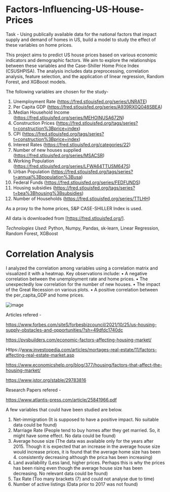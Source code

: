 # Factors-Influencing-US-House-Prices
Task - Using publically available data for the national factors that impact supply and demand of homes in US, build a model to study the effect of these variables on home prices.

This project aims to predict US house prices based on various economic indicators and demographic factors. We aim to explore the relationships between these variables and the Case-Shiller Home Price Index (CSUSHPISA). The analysis includes data preprocessing, correlation analysis, feature selection, and the application of linear regression, Random Forest, and XGBoost models.

The following variables are chosen for the study-

1. Unemployment Rate (https://fred.stlouisfed.org/series/UNRATE)
2. Per Capita GDP (https://fred.stlouisfed.org/series/A939RX0Q048SBEA)
3. Median Household Income (https://fred.stlouisfed.org/series/MEHOINUSA672N)
4. Construction Prices  (https://fred.stlouisfed.org/tags/series?t=construction%3Bprice+index)
5. CPI  (https://fred.stlouisfed.org/tags/series?t=construction%3Bprice+index)
6. Interest Rates (https://fred.stlouisfed.org/categories/22)
7. Number of new houses supplied (https://fred.stlouisfed.org/series/MSACSR)
8. Working Population  (https://fred.stlouisfed.org/series/LFWA64TTUSM647S)
9. Urban Population   (https://fred.stlouisfed.org/tags/series?t=annual%3Bpopulation%3Busa)
10. Federal Funds (https://fred.stlouisfed.org/series/FEDFUNDS)
11. Housing subsidies (https://fred.stlouisfed.org/tags/series?t=bea%3Bhousing%3Bsubsidies)
12. Number of Households (https://fred.stlouisfed.org/series/TTLHH)
    
As a proxy to the home prices, S&P CASE-SHILLER Index is used.

All data is downloaded from [https://fred.stlouisfed.org/].

*Technologies Used*: Python, Numpy, Pandas, sk-learn, Linear Regression, Random Forest, XGBoost

# Correlation Analysis
I analyzed the correlation among variables using a correlation matrix and visualized it with a heatmap. Key observations include:
•	A negative correlation between the unemployment rate and home prices.
•	The unexpectedly low correlation for the number of new houses.
•	The impact of the Great Recession on various plots.
•	A positive correlation between the per_capita_GDP and home prices.

![image](https://github.com/Madhur-01/Factors-Influencing-US-Home-Prices/assets/108746195/44627cd6-5316-4ffd-ba5f-e22f180edab7)


Articles refered -

https://www.forbes.com/siteS/forbesbizcouncil/2021/10/25/us-housing-supply-obstacles-and-opportunities/?sh=49dfdc1740dc

https://pvsbuilders.com/economic-factors-affecting-housing-market/

Https://www.investopedia.com/articles/mortages-real-estate/11/factors-affecting-real-estate-market.asp

https://www.economicshelp.org/blog/377/housing/factors-that-affect-the-housing-market/

https://www.jstor.org/stable/29783816

Research Papers refered -

https://www.atlantis-press.com/article/25841966.pdf

A few variables that could have been studied are below.

1. Net-immigration (It is supposed to have a positive impact. No suitable data could be found)
2. Marriage Rate (People tend to buy homes after they get married. So, it might have some effect. No data could be found)
3. Average house size (The data was available only for the years after 2015. Though it is expected that an increase in the average house size would increase prices, it is found that the average home size has been 4. consistently decreasing although the prica has been increasing)
5. Land availability (Less land, higher prices. Perhaps this is why the prices has been rising even though the average house size has been decreasing. No relevant data could be found)
6. Tax Rate (Too many brackets (7) and could not analyse due to time)
7. Number of active listings (Data prior to 2017 was not found)
